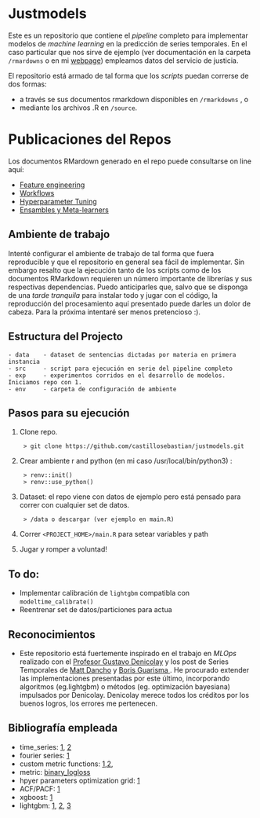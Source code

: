 # Justmodels 

Este es un repositorio que contiene el *pipeline* completo para implementar modelos de *machine learning* en la predicción de series temporales. En el caso particular que nos sirve de ejemplo (ver documentación en la carpeta `/rmardowns` o en mi [webpage](https://castillosebastian.github.io/)) empleamos datos del servicio de justicia. 

El repositorio está armado de tal forma que los *scripts* puedan correrse de dos formas:   

- a través se sus documentos rmarkdown disponibles en `/rmarkdowns` , o
- mediante los archivos .R en `/source`.   

# Publicaciones del Repos

Los documentos RMardown generado en el repo puede consultarse on line aquí:

- [Feature engineering](https://rpubs.com/ClaudioSebastianCastillo/964233) 
- [Workflows](https://rpubs.com/ClaudioSebastianCastillo/963182)
- [Hyperparameter Tuning](https://rpubs.com/ClaudioSebastianCastillo/963694)
- [Ensambles y Meta-learners](https://rpubs.com/ClaudioSebastianCastillo/964231)


## Ambiente de trabajo

Intenté configurar el ambiente de trabajo de tal forma que fuera reproducible y que el repositorio en general sea fácil de implementar. Sin embargo resalto que la ejecución tanto de los scripts como de los documentos RMarkdown requieren un número importante de librerías y sus respectivas dependencias. Puedo anticiparles que, salvo que se disponga de una *tarde tranquila* para instalar todo y jugar con el código, la reproducción del procesamiento aquí presentado puede darles un dolor de cabeza. Para la próxima intentaré ser menos pretencioso :).


## Estructura del Projecto

```
- data    - dataset de sentencias dictadas por materia en primera instancia 				
- src     - script para ejecución en serie del pipeline completo 
- exp     - experimentos corridos en el desarrollo de modelos. Iniciamos repo con 1.
- env     - carpeta de configuración de ambiente
```

## Pasos para su ejecución

1. Clone repo.

        > git clone https://github.com/castillosebastian/justmodels.git
    
2. Crear ambiente r and python (en mi caso /usr/local/bin/python3) :
        
        > renv::init()
        > renv::use_python()

3. Dataset: el repo viene con datos de ejemplo pero está pensado para correr con cualquier set de datos. 

        > /data o descargar (ver ejemplo en main.R)

4. Correr `<PROJECT_HOME>/main.R` para setear variables y path

5. Jugar y romper a voluntad!

## To do:

- Implementar calibración de `lightgbm` compatibla con `modeltime_calibrate()`
- Reentrenar set de datos/particiones para actua

## Reconocimientos

- Este repositorio está fuertemente inspirado en el trabajo en *MLOps* realizado con el [Profesor Gustavo Denicolay](https://github.com/castillosebastian/labo) y los post de Series Temporales de [Matt Dancho](https://business-science.github.io/modeltime.ensemble/index.html) y [Boris Guarisma ](https://blog.bguarisma.com/). He procurado extender las implementaciones presentadas por este último, incorporando algoritmos (eg.lightgbm) o métodos (eg. optimización bayesiana) impulsados por Denicolay. Denicolay merece todos los créditos por los buenos logros, los errores me pertenecen.    

## Bibliografía empleada

- time_series: [1](https://otexts.com/fpp3/), [2](https://wires.onlinelibrary.wiley.com/doi/epdf/10.1002/widm.1475)
- fourier series: [1](https://conceptosclaros.com/transformada-de-fourier/)
- custom metric functions: [1](https://towardsdatascience.com/custom-loss-functions-for-gradient-boosting-f79c1b40466d),[2](https://github.com/manifoldai/mf-eng-public/blob/master/notebooks/custom_loss_lightgbm.ipynb),
- metric: [binary_logloss](https://towardsdatascience.com/intuition-behind-log-loss-score-4e0c9979680a#:~:text=Log%2Dloss%20is%20indicative%20of,is%20the%20log%2Dloss%20value.)
- hpyer parameters optimization grid: [1](https://github.com/Microsoft/LightGBM/issues/695)  
- ACF/PACF: [1](https://towardsdatascience.com/identifying-ar-and-ma-terms-using-acf-and-pacf-plots-in-time-series-forecasting-ccb9fd073db8)
- xgboost: [1](https://towardsdatascience.com/machine-learning-part-18-boosting-algorithms-gradient-boosting-in-python-ef5ae6965be4)
- lightgbm: [1](https://proceedings.neurips.cc/paper/2017/file/6449f44a102fde848669bdd9eb6b76fa-Paper.pdf), [2](https://lightgbm.readthedocs.io/en/v3.3.2/),  [3](https://towardsdatascience.com/lightgbm-vs-xgboost-which-algorithm-win-the-race-1ff7dd4917d)
